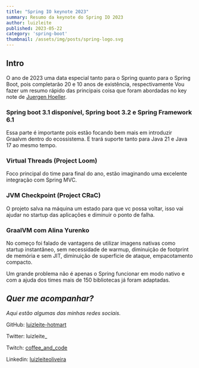 ```yaml
---
title: "Spring IO keynote 2023"
summary: Resumo da keynote do Spring IO 2023 
author: luizleite
published: 2023-05-22
category: 'spring-boot'
thumbnail: /assets/img/posts/spring-logo.svg
---
```


## Intro

O ano de 2023 uma data especial tanto para o Spring quanto para o Spring Boot, pois completarão 20 e 10 anos de existência, respectivamente
Vou fazer um resumo rápido das principais coisa que foram abordadas no key note de [Juergen Hoeller](https://spring.io/team/jhoeller).


### Spring boot 3.1 disponível, Spring boot 3.2 e Spring Framework 6.1

Essa parte é importante pois estão focando bem mais em introduzir Graalvm dentro do ecossistema. E trará suporte tanto para 
Java 21 e Java 17 ao mesmo tempo.

### Virtual Threads (Project Loom)

Foco principal do time para final do ano, estão imaginando uma excelente integração com Spring MVC.

### JVM Checkpoint (Project CRaC)

O projeto salva na máquina um estado para que vc possa voltar, isso vai ajudar no startup das aplicações e diminuir o ponto de falha.

### GraalVM com Alina Yurenko

No começo foi falado de vantagens de utilizar imagens nativas como startup instantâneo, sem necessidade de warmup,
diminuição de footprint de memória e sem JIT, diminuição de superficie de ataque, empacotamento compacto.

Um grande problema não é apenas o Spring funcionar em modo nativo e com a ajuda dos times mais de 150 bibliotecas já foram adaptadas.



## _Quer me acompanhar?_
 
_Aqui estão algumas das minhas redes sociais._

    
 GitHub: [luizleite-hotmart](https://github.com/luizleite-hotmart)
    
 Twitter: luizleite_
    
 Twitch: [coffee_and_code](https://www.twitch.tv/coffee_and_code)
    
 Linkedin: [luizleiteoliveira](https://www.linkedin.com/in/luizleiteoliveira/)
 
